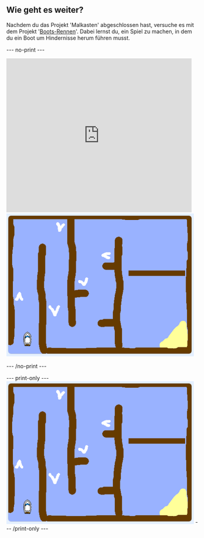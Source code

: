 ## Wie geht es weiter?

Nachdem du das Projekt 'Malkasten' abgeschlossen hast, versuche es mit dem Projekt '[Boots-Rennen](https://projects.raspberrypi.org/en/projects/boat-race?utm_source=pathway&utm_medium=whatnext&utm_campaign=projects)'. Dabei lernst du, ein Spiel zu machen, in dem du ein Boot um Hindernisse herum führen musst.

\--- no-print \---

<div class="scratch-preview">
  <iframe allowtransparency="true" width="485" height="402" src="https://scratch.mit.edu/projects/embed/276662533/?autostart=false" frameborder="0" scrolling="no"></iframe>
  <img src="images/boat_race_demo.png">
</div>

\--- /no-print \---

\--- print-only \--- ![boat race demo](images/boat_race_demo.png) \--- /print-only \---